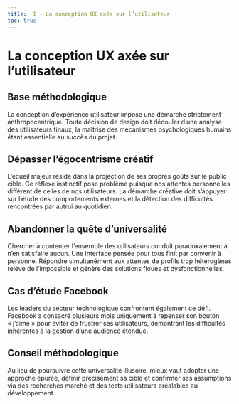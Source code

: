 ```yaml
---
title:  1 - La conception UX axée sur l’utilisateur
toc: true
---
```


# La conception UX axée sur l’utilisateur

## Base méthodologique
La conception d’expérience utilisateur impose une démarche strictement anthropocentrique. Toute décision de design doit découler d’une analyse des utilisateurs finaux, la maîtrise des mécanismes psychologiques humains étant essentielle au succès du projet.

## Dépasser l’égocentrisme créatif
L’écueil majeur réside dans la projection de ses propres goûts sur le public cible. Ce réflexe instinctif pose problème puisque nos attentes personnelles diffèrent de celles de nos utilisateurs. La démarche créative doit s’appuyer sur l’étude des comportements externes et la détection des difficultés rencontrées par autrui au quotidien.

## Abandonner la quête d’universalité
Chercher à contenter l’ensemble des utilisateurs conduit paradoxalement à n’en satisfaire aucun. Une interface pensée pour tous finit par convenir à personne. Répondre simultanément aux attentes de profils trop hétérogènes relève de l’impossible et génère des solutions floues et dysfonctionnelles.

## Cas d’étude Facebook
Les leaders du secteur technologique confrontent également ce défi. Facebook a consacré plusieurs mois uniquement à repenser son bouton « j’aime » pour éviter de frustrer ses utilisateurs, démontrant les difficultés inhérentes à la gestion d’une audience étendue.

## Conseil méthodologique
Au lieu de poursuivre cette universalité illusoire, mieux vaut adopter une approche épurée, définir précisément sa cible et confirmer ses assumptions via des recherches marché et des tests utilisateurs préalables au développement.